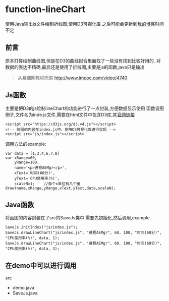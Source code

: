 # function-lineChart
使用Java输出js文件绘制折线图,使用D3可视化库
之后可能会更新到[我的博客](cugxuan.coding.me)时间不定

## 前言
原本打算绘制曲线图,但是在D3的曲线拟合里面找了一些没有找到比较好用的.
对数据的表达不精确,最后还是使用了折线图,主要是js的函数,java只是输出
>从慕课网教程而来
http://www.imooc.com/video/4740

## Js函数
主要是把D3的js绘制lineChart的功能进行了一点封装,方便数据显示使用
函数调用例子,文件名为inde.js文件,需要在html文件中包含D3库,其[官网链接](https://d3js.org/)
```
<script src="https://d3js.org/d3.v4.js"></script>
<!-- 绘图的内容在index.js中，使用D3可视化库进行实现 -->
<script src="js/index.js"></script>
```
调用方法的example:
```
var data = [1,3,4,6,7,8]
var xRange=60,
	yRange=100,
	name='<p>进程AEMgr</p>',
    xText='时间(60分)',
	yText='CPU使用率(%)',
	scaleN=1;    //每个x单位有几个值
draw(name,xRange,yRange,xText,yText,data,scaleN);
```
## Java函数
将画图的内容封装在了src的SaveJs类中
需要先初始化,然后调用,example
```
SaveJs.initIndex("js/index.js");
SaveJs.drawLineChart("js/index.js", "进程AEMgr", 60, 100, "时间(60分)", "CPU使用率(%)", data, 1);
SaveJs.drawLineChart("js/index.js", "进程AEMgr", 60, 100, "时间(60分)", "CPU使用率(%)", data, 3);
```

## 在demo中可以进行调用
src
   - demo.java
   - SaveJs.java